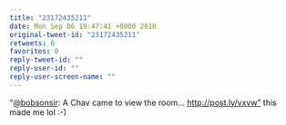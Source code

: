 ```yaml
---
title: "23172435211"
date: Mon Sep 06 19:47:41 +0000 2010
original-tweet-id: "23172435211"
retweets: 0
favorites: 0
reply-tweet-id: ""
reply-user-id: ""
reply-user-screen-name: ""
---
```

“<a href="https://twitter.com/bobsonsir">@bobsonsir</a>: A Chav came to view the room... http://post.ly/vxvw” this made me lol :-)
